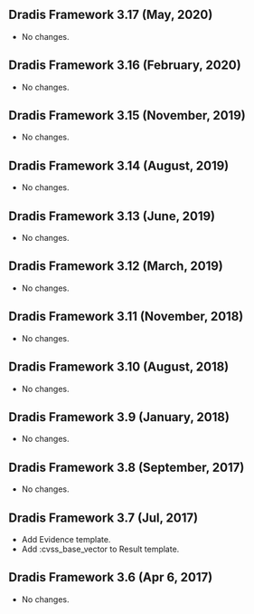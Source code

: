 ## Dradis Framework 3.17 (May, 2020) ##

*   No changes.

## Dradis Framework 3.16 (February, 2020) ##

*   No changes.

## Dradis Framework 3.15 (November, 2019) ##

*   No changes.

## Dradis Framework 3.14 (August, 2019) ##

*   No changes.

## Dradis Framework 3.13 (June, 2019) ##

*   No changes.

## Dradis Framework 3.12 (March, 2019) ##

*   No changes.

## Dradis Framework 3.11 (November, 2018) ##

*   No changes.

## Dradis Framework 3.10 (August, 2018) ##

*   No changes.

## Dradis Framework 3.9 (January, 2018) ##

*   No changes.

## Dradis Framework 3.8 (September, 2017) ##

*   No changes.

## Dradis Framework 3.7 (Jul, 2017) ##

*   Add Evidence template.
*   Add :cvss_base_vector to Result template.

## Dradis Framework 3.6 (Apr 6, 2017) ##

*   No changes.
